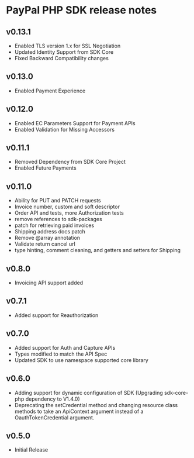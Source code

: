 PayPal PHP SDK release notes
============================

v0.13.1
----
* Enabled TLS version 1.x for SSL Negotiation
* Updated Identity Support from SDK Core
* Fixed Backward Compatibility changes

v0.13.0
----
* Enabled Payment Experience

v0.12.0
----
* Enabled EC Parameters Support for Payment APIs
* Enabled Validation for Missing Accessors

v0.11.1
----
* Removed Dependency from SDK Core Project
* Enabled Future Payments

v0.11.0
----
* Ability for PUT and PATCH requests
* Invoice number, custom and soft descriptor
* Order API and tests, more Authorization tests
* remove references to sdk-packages
* patch for retrieving paid invoices
* Shipping address docs patch
* Remove @array annotation
* Validate return cancel url
* type hinting, comment cleaning, and getters and setters for Shipping

v0.8.0
-----
* Invoicing API support added

v0.7.1
-----
* Added support for Reauthorization

v0.7.0
-----
* Added support for Auth and Capture APIs
* Types modified to match the API Spec
* Updated SDK to use namespace supported core library

v0.6.0
-----
* Adding support for dynamic configuration of SDK (Upgrading sdk-core-php dependency to V1.4.0)
* Deprecating the setCredential method and changing resource class methods to take an ApiContext argument instead of a OauthTokenCredential argument.

v0.5.0
-----
* Initial Release
